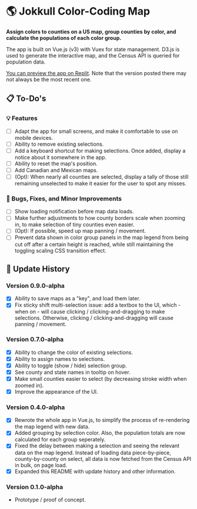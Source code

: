 :earth_americas: Jokkull Color-Coding Map
========================

**Assign colors to counties on a US map, group counties by color, and calculate the populations of each color group.**

The app is built on Vue.js (v3) with Vuex for state management. D3.js is used to generate the interactive map, and the Census API is queried for population data.

[You can preview the app on Replit](https://replit.com/join/tyghgmriur-metaaxiom). Note that the version posted there may not always be the most recent one.

## :clipboard: To-Do's

### :bulb: Features

* [ ] Adapt the app for small screens, and make it comfortable to use on mobile devices.
* [ ] Ability to remove existing selections.
* [ ] Add a keyboard shortcut for making selections. Once added, display a notice about it somewhere in the app.
* [ ] Ability to reset the map's position.
* [ ] Add Canadian and Mexican maps.
* [ ] (Opt): When nearly all counties are selected, display a tally of those still remaining unselected to make it easier for the user to spot any misses.

### :wrench: Bugs, Fixes, and Minor Improvements

* [ ] Show loading notification before map data loads.
* [ ] Make further adjustments to how county borders scale when zooming in, to make selection of tiny counties even easier.
* [ ] (Opt): If possible, speed up map panning / movement.
* [ ] Prevent data shown in color group panels in the map legend from being cut off after a certain height is reached, while still maintaining the toggling scaling CSS transition effect.

## :date: Update History

### Version 0.9.0-alpha

* [x] Ability to save maps as a "key", and load them later.
* [x] Fix sticky shift multi-selection issue: add a textbox to the UI, which - when on - will cause clicking / clicking-and-dragging to make selections. Otherwise, clicking / clicking-and-dragging will cause panning / movement.

### Version 0.7.0-alpha

* [x] Ability to change the color of existing selections.
* [x] Ability to assign names to selections.
* [x] Ability to toggle (show / hide) selection group.
* [x] See county and state names in tooltip on hover.
* [x] Make small counties easier to select (by decreasing stroke width when zoomed in).
* [x] Improve the appearance of the UI.

### Version 0.4.0-alpha

* [x] Rewrote the whole app in Vue.js, to simplify the process of re-rendering the map legend with new data.
* [x] Added grouping by selection color. Also, the population totals are now calculated for each group seperately.
* [x] Fixed the delay between making a selection and seeing the relevant data on the map legend. Instead of loading data piece-by-piece, county-by-county on select, all data is now fetched from the Census API in bulk, on page load.
* [x] Expanded this README with update history and other information.

### Version 0.1.0-alpha

* Prototype / proof of concept.